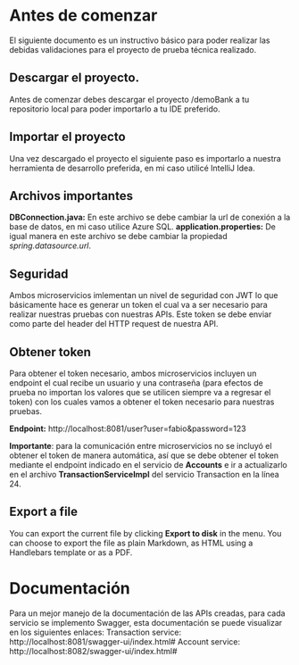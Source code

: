 # Antes de comenzar

El siguiente documento es un instructivo básico para poder realizar las debidas validaciones para el proyecto de prueba técnica realizado.


## Descargar el proyecto.

Antes de comenzar debes descargar el proyecto /demoBank a tu repositorio local para poder importarlo a tu IDE preferido.

## Importar el proyecto

Una vez descargado el proyecto el siguiente paso es importarlo a nuestra herramienta de desarrollo preferida, en mi caso utilicé IntelliJ Idea.

## Archivos importantes

**DBConnection.java:** En este archivo se debe cambiar la url de conexión a la base de datos, en mi caso utilice Azure SQL.
**application.properties:** De igual manera en este archivo se debe cambiar la propiedad *spring.datasource.url*.

## Seguridad

Ambos microservicios imlementan un nivel de seguridad con JWT lo que básicamente hace es generar un token el cual va a ser necesario para realizar nuestras pruebas con nuestras APIs.
Este token se debe enviar como parte del header del HTTP request de nuestra API.

## Obtener token

Para obtener el token necesario, ambos microservicios incluyen un endpoint el cual recibe un usuario y una contraseña (para efectos de prueba no importan los valores que se utilicen siempre va a regresar el token) con los cuales vamos a obtener el token necesario para nuestras pruebas.

**Endpoint:** http://localhost:8081/user?user=fabio&password=123

**Importante**: para la comunicación entre microservicios no se incluyó el obtener el token de manera automática, así que se debe obtener el token mediante el endpoint indicado en el servicio de **Accounts** e ir a actualizarlo en el archivo **TransactionServiceImpl** del servicio Transaction en la línea 24.

## Export a file

You can export the current file by clicking **Export to disk** in the menu. You can choose to export the file as plain Markdown, as HTML using a Handlebars template or as a PDF.


# Documentación

Para un mejor manejo de la documentación de las APIs creadas, para cada servicio se implemento Swagger, esta documentación se puede visualizar en los siguientes enlaces:
Transaction service: http://localhost:8081/swagger-ui/index.html#
Account service: http://localhost:8082/swagger-ui/index.html#